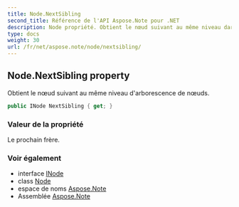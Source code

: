 ```yaml
---
title: Node.NextSibling
second_title: Référence de l'API Aspose.Note pour .NET
description: Node propriété. Obtient le nœud suivant au même niveau darborescence de nœuds.
type: docs
weight: 30
url: /fr/net/aspose.note/node/nextsibling/
---
```

## Node.NextSibling property

Obtient le nœud suivant au même niveau d'arborescence de nœuds.

```csharp
public INode NextSibling { get; }
```

### Valeur de la propriété

Le prochain frère.

### Voir également

* interface [INode](../../inode/)
* class [Node](../)
* espace de noms [Aspose.Note](../../node/)
* Assemblée [Aspose.Note](../../../)


